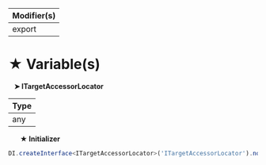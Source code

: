 | Modifier(s)                            |
|----------------------------------------|
| export |

# &#9733; Variable(s)

&nbsp;&nbsp; **&#10148; ITargetAccessorLocator**

| Type                        |
|-----------------------------|
| any |

&nbsp;&nbsp;&nbsp;&nbsp;&nbsp; **&#9733; Initializer**

```ts
DI.createInterface<ITargetAccessorLocator>('ITargetAccessorLocator').noDefault()
```